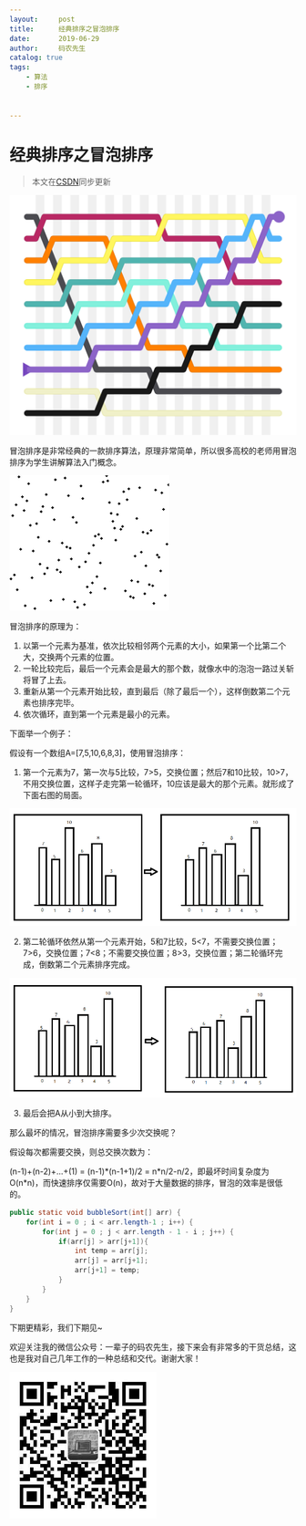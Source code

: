 ```yaml
---
layout:     post           
title:      经典排序之冒泡排序
date:       2019-06-29
author:     码农先生
catalog: true
tags:
    - 算法
    - 排序


---
```


# 经典排序之冒泡排序

> 本文在[CSDN](https://blog.csdn.net/m0_37344350)同步更新

![冒泡排序](https://github.com/MiracleTaoTao/miracletaotao.github.io/blob/master/_posts/2019-06-29-%E7%BB%8F%E5%85%B8%E6%8E%92%E5%BA%8F%E4%B9%8B%E5%86%92%E6%B3%A1%E6%8E%92%E5%BA%8F/%E5%86%92%E6%B3%A1%E6%8E%92%E5%BA%8F1.png?raw=true)

冒泡排序是非常经典的一款排序算法，原理非常简单，所以很多高校的老师用冒泡排序为学生讲解算法入门概念。

![Bubble_sort_animation.gif](https://github.com/MiracleTaoTao/miracletaotao.github.io/blob/master/_posts/2019-06-29-%E7%BB%8F%E5%85%B8%E6%8E%92%E5%BA%8F%E4%B9%8B%E5%86%92%E6%B3%A1%E6%8E%92%E5%BA%8F/Bubble_sort_animation.gif?raw=true)

冒泡排序的原理为：
1. 以第一个元素为基准，依次比较相邻两个元素的大小，如果第一个比第二个大，交换两个元素的位置。
2. 一轮比较完后，最后一个元素会是最大的那个数，就像水中的泡泡一路过关斩将冒了上去。
3. 重新从第一个元素开始比较，直到最后（除了最后一个），这样倒数第二个元素也排序完毕。
4. 依次循环，直到第一个元素是最小的元素。



下面举一个例子：

假设有一个数组A=[7,5,10,6,8,3]，使用冒泡排序：

1. 第一个元素为7，第一次与5比较，7>5，交换位置；然后7和10比较，10>7，不用交换位置，这样子走完第一轮循环，10应该是最大的那个元素。就形成了下面右图的局面。

![冒泡排序第一轮排序](https://github.com/MiracleTaoTao/miracletaotao.github.io/blob/master/_posts/2019-06-29-%E7%BB%8F%E5%85%B8%E6%8E%92%E5%BA%8F%E4%B9%8B%E5%86%92%E6%B3%A1%E6%8E%92%E5%BA%8F/%E5%86%92%E6%B3%A1%E6%8E%92%E5%BA%8F%E7%AC%AC%E4%B8%80%E8%BD%AE.png?raw=true)

2. 第二轮循环依然从第一个元素开始，5和7比较，5<7，不需要交换位置；7>6，交换位置；7<8；不需要交换位置；8>3，交换位置；第二轮循环完成，倒数第二个元素排序完成。

![冒泡排序](https://github.com/MiracleTaoTao/miracletaotao.github.io/blob/master/_posts/2019-06-29-%E7%BB%8F%E5%85%B8%E6%8E%92%E5%BA%8F%E4%B9%8B%E5%86%92%E6%B3%A1%E6%8E%92%E5%BA%8F/%E5%86%92%E6%B3%A1%E6%8E%92%E5%BA%8F%E7%AC%AC%E4%BA%8C%E8%BD%AE.png?raw=true)

3. 最后会把A从小到大排序。



那么最坏的情况，冒泡排序需要多少次交换呢？

假设每次都需要交换，则总交换次数为：

(n-1)+(n-2)+...+(1) = (n-1)\*(n-1+1)/2 = n\*n/2-n/2，即最坏时间复杂度为O(n*n)，而快速排序仅需要O(n)，故对于大量数据的排序，冒泡的效率是很低的。



```java
public static void bubbleSort(int[] arr) {
    for(int i = 0 ; i < arr.length-1 ; i++) {
        for(int j = 0 ; j < arr.length - 1 - i ; j++) {
            if(arr[j] > arr[j+1]){
                int temp = arr[j];
                arr[j] = arr[j+1];
                arr[j+1] = temp;      
            }
        }
    }
}
```



下期更精彩，我们下期见~

欢迎关注我的微信公众号：一辈子的码农先生，接下来会有非常多的干货总结，这也是我对自己几年工作的一种总结和交代。谢谢大家！

![我的公众号二维码.jpg](https://github.com/MiracleTaoTao/miracletaotao.github.io/blob/master/_posts/2019-06-29-%E7%BB%8F%E5%85%B8%E6%8E%92%E5%BA%8F%E4%B9%8B%E5%86%92%E6%B3%A1%E6%8E%92%E5%BA%8F/%E6%88%91%E7%9A%84%E5%85%AC%E4%BC%97%E5%8F%B7.jpg?raw=true)
